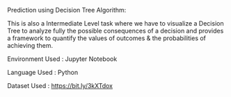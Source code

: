 
Prediction using Decision Tree Algorithm:

This is also a Intermediate Level task where we have to visualize a Decision Tree to analyze fully the possible consequences of a decision and provides a framework to quantify the values of outcomes & the probabilities of achieving them.

Environment Used : Jupyter Notebook

Language Used : Python

Dataset Used :  https://bit.ly/3kXTdox
